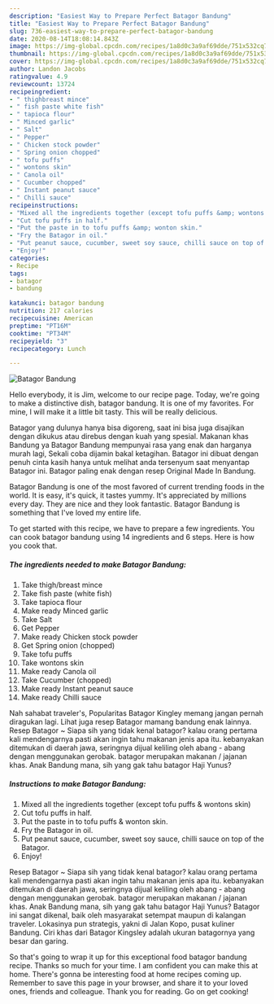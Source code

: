 ```yaml
---
description: "Easiest Way to Prepare Perfect Batagor Bandung"
title: "Easiest Way to Prepare Perfect Batagor Bandung"
slug: 736-easiest-way-to-prepare-perfect-batagor-bandung
date: 2020-08-14T18:08:14.843Z
image: https://img-global.cpcdn.com/recipes/1a8d0c3a9af69dde/751x532cq70/batagor-bandung-recipe-main-photo.jpg
thumbnail: https://img-global.cpcdn.com/recipes/1a8d0c3a9af69dde/751x532cq70/batagor-bandung-recipe-main-photo.jpg
cover: https://img-global.cpcdn.com/recipes/1a8d0c3a9af69dde/751x532cq70/batagor-bandung-recipe-main-photo.jpg
author: Landon Jacobs
ratingvalue: 4.9
reviewcount: 13724
recipeingredient:
- " thighbreast mince"
- " fish paste white fish"
- " tapioca flour"
- " Minced garlic"
- " Salt"
- " Pepper"
- " Chicken stock powder"
- " Spring onion chopped"
- " tofu puffs"
- " wontons skin"
- " Canola oil"
- " Cucumber chopped"
- " Instant peanut sauce"
- " Chilli sauce"
recipeinstructions:
- "Mixed all the ingredients together (except tofu puffs &amp; wontons skin)"
- "Cut tofu puffs in half."
- "Put the paste in to tofu puffs &amp; wonton skin."
- "Fry the Batagor in oil."
- "Put peanut sauce, cucumber, sweet soy sauce, chilli sauce on top of the Batagor."
- "Enjoy!"
categories:
- Recipe
tags:
- batagor
- bandung

katakunci: batagor bandung 
nutrition: 217 calories
recipecuisine: American
preptime: "PT16M"
cooktime: "PT34M"
recipeyield: "3"
recipecategory: Lunch

---
```



![Batagor Bandung](https://img-global.cpcdn.com/recipes/1a8d0c3a9af69dde/751x532cq70/batagor-bandung-recipe-main-photo.jpg)

Hello everybody, it is Jim, welcome to our recipe page. Today, we're going to make a distinctive dish, batagor bandung. It is one of my favorites. For mine, I will make it a little bit tasty. This will be really delicious.

Batagor yang dulunya hanya bisa digoreng, saat ini bisa juga disajikan dengan dikukus atau direbus dengan kuah yang spesial. Makanan khas Bandung ya Batagor Bandung mempunyai rasa yang enak dan harganya murah lagi, Sekali coba dijamin bakal ketagihan. Batagor ini dibuat dengan penuh cinta kasih hanya untuk melihat anda tersenyum saat menyantap Batagor ini. Batagor paling enak dengan resep Original Made In Bandung.

Batagor Bandung is one of the most favored of current trending foods in the world. It is easy, it's quick, it tastes yummy. It's appreciated by millions every day. They are nice and they look fantastic. Batagor Bandung is something that I've loved my entire life.


To get started with this recipe, we have to prepare a few ingredients. You can cook batagor bandung using 14 ingredients and 6 steps. Here is how you cook that.

<!--inarticleads1-->

##### The ingredients needed to make Batagor Bandung:

1. Take  thigh/breast mince
1. Take  fish paste (white fish)
1. Take  tapioca flour
1. Make ready  Minced garlic
1. Take  Salt
1. Get  Pepper
1. Make ready  Chicken stock powder
1. Get  Spring onion (chopped)
1. Take  tofu puffs
1. Take  wontons skin
1. Make ready  Canola oil
1. Take  Cucumber (chopped)
1. Make ready  Instant peanut sauce
1. Make ready  Chilli sauce


Nah sahabat traveler&#39;s, Popularitas Batagor Kingley memang jangan pernah diragukan lagi. Lihat juga resep Batagor mamang bandung enak lainnya. Resep Batagor ~ Siapa sih yang tidak kenal batagor? kalau orang pertama kali mendengarnya pasti akan ingin tahu makanan jenis apa itu. kebanyakan ditemukan di daerah jawa, seringnya dijual keliling oleh abang - abang dengan menggunakan gerobak. batagor merupakan makanan / jajanan khas. Anak Bandung mana, sih yang gak tahu batagor Haji Yunus? 

<!--inarticleads2-->

##### Instructions to make Batagor Bandung:

1. Mixed all the ingredients together (except tofu puffs &amp; wontons skin)
1. Cut tofu puffs in half.
1. Put the paste in to tofu puffs &amp; wonton skin.
1. Fry the Batagor in oil.
1. Put peanut sauce, cucumber, sweet soy sauce, chilli sauce on top of the Batagor.
1. Enjoy!


Resep Batagor ~ Siapa sih yang tidak kenal batagor? kalau orang pertama kali mendengarnya pasti akan ingin tahu makanan jenis apa itu. kebanyakan ditemukan di daerah jawa, seringnya dijual keliling oleh abang - abang dengan menggunakan gerobak. batagor merupakan makanan / jajanan khas. Anak Bandung mana, sih yang gak tahu batagor Haji Yunus? Batagor ini sangat dikenal, baik oleh masyarakat setempat maupun di kalangan traveler. Lokasinya pun strategis, yakni di Jalan Kopo, pusat kuliner Bandung. Ciri khas dari Batagor Kingsley adalah ukuran batagornya yang besar dan garing. 

So that's going to wrap it up for this exceptional food batagor bandung recipe. Thanks so much for your time. I am confident you can make this at home. There's gonna be interesting food at home recipes coming up. Remember to save this page in your browser, and share it to your loved ones, friends and colleague. Thank you for reading. Go on get cooking!
